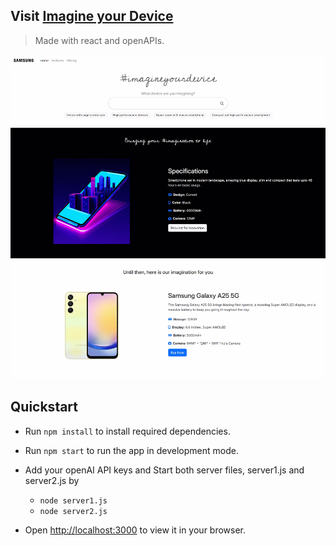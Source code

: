 ## Visit [Imagine your Device](https://main--imagine-your-device.netlify.app/)
> Made with react and openAPIs.

![Dashboard](/public/layout.jpg "Dashboard")
## Quickstart

- Run `npm install` to install required dependencies.

- Run `npm start` to run the app in development mode.

- Add your openAI API keys and Start both server files, server1.js and server2.js by
    - `node server1.js`
    - `node server2.js`

- Open [http://localhost:3000](http://localhost:3000) to view it in your browser.

